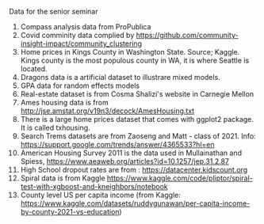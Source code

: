 Data for the senior seminar

1. Compass analysis data from ProPublica
2. Covid comminity data complied by https://github.com/community-insight-impact/community_clustering
3. Home prices in Kings County in Washington State.  Source; Kaggle.  Kings county is the most populous county in WA, it is where Seattle is located.
4. Dragons data is a artificial dataset to illustrare mixed models.
5. GPA data for random effects models
6. Real-estate dataset is from Cosma Shalizi's website in Carnegie Mellon
7. Ames housing data is from http://jse.amstat.org/v19n3/decock/AmesHousing.txt
8. There is a large home prices dataset that comes with ggplot2 package.  It is called txhousing.
9. Search Trems datasets are from Zaoseng and Matt - class of 2021.  Info: https://support.google.com/trends/answer/4365533?hl=en
10. American Housing Survey 2011 is the data used in Mullainathan and Spiess, https://www.aeaweb.org/articles?id=10.1257/jep.31.2.87
11. High School dropout rates are from : https://datacenter.kidscount.org
12. Spiral data is from Kaggle https://www.kaggle.com/code/pliptor/spiral-test-with-xgboost-and-kneighbors/notebook
13. County level US per capita income (from Kaggle: https://www.kaggle.com/datasets/ruddygunawan/per-capita-income-by-county-2021-vs-education)




